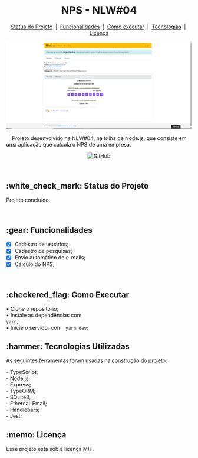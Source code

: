 <h1 align="center"> NPS - NLW#04 </h1>

<p align="center">
 <a href="#status">Status do Projeto</a>&nbsp;&nbsp;|&nbsp;
 <a href="#funcionalidades">Funcionalidades</a>&nbsp;&nbsp;|&nbsp;
 <a href="#executar">Como executar</a>&nbsp;&nbsp;|&nbsp;
 <a href="#tecnologias">Tecnologias</a>&nbsp;&nbsp;|&nbsp;
 <a href="#licença">Licença</a>
</p>

<img alt="E-mail" src="https://github.com/leandro-hd/nlw-04-nodejs/blob/master/assets/image01.JPG">

<p> &nbsp; &nbsp; Projeto desenvolvido na NLW#04, na trilha de Node.js, que consiste em uma aplicação que calcula o NPS de uma empresa.</p>

<p align="center"> <img alt="GitHub" src="https://img.shields.io/github/license/leandro-hd/nlw-04-nodejs?style=flat-square"> </p>

<br/>

<h2 id="status"> :white_check_mark: Status do Projeto</h2>

<p> Projeto concluído. </p>
  
<br/>

<h2 id="funcionalidades"> :gear: Funcionalidades</h2>

- [x] Cadastro de usuários;
- [x] Cadastro de pesquisas;
- [x] Envio automático de e-mails;
- [x] Cálculo do NPS;

<br/>

<h2 id="executar"> :checkered_flag: Como Executar</h2> 

• Clone o repositório; <br/>
• Instale as dependências com <code> yarn</code>; <br/>
• Inicie o servidor com <code> yarn dev</code>; <br/>

<h2 id="tecnologias"> :hammer: Tecnologias Utilizadas</h2>

<p> As seguintes ferramentas foram usadas na construção do projeto: </p>
 - TypeScript; </br>
 - Node.js; </br>
 - Express; </br>
 - TypeORM; </br>
 - SQLite3; </br>
 - Ethereal-Email; </br>
 - Handlebars; </br>
 - Jest; </br>
 
 <h2 id="licença"> :memo: Licença</h2>
 
 <p> Esse projeto está sob a licença MIT. <p>
  
 <br/>
